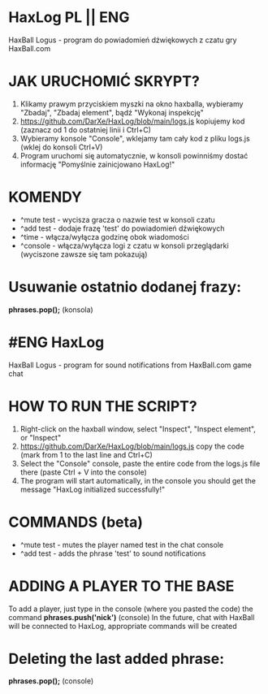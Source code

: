 # HaxLog PL || ENG
HaxBall Logus - program do powiadomień dźwiękowych z czatu gry HaxBall.com

# JAK URUCHOMIĆ SKRYPT?
1. Klikamy prawym przyciskiem myszki na okno haxballa, wybieramy "Zbadaj", "Zbadaj element", bądź "Wykonaj inspekcję"
2. https://github.com/DarXe/HaxLog/blob/main/logs.js kopiujemy kod (zaznacz od 1 do ostatniej linii i Ctrl+C)
3. Wybieramy konsole "Console", wklejamy tam cały kod z pliku logs.js (wklej do konsoli Ctrl+V)
4. Program uruchomi się automatycznie, w konsoli powinniśmy dostać informację "Pomyślnie zainicjowano HaxLog!"

# KOMENDY
* ^mute test - wycisza gracza o nazwie test w konsoli czatu
* ^add test - dodaje frazę 'test' do powiadomień dźwiękowych
* ^time - włącza/wyłącza godzinę obok wiadomości
* ^console - włącza/wyłącza logi z czatu w konsoli przeglądarki (wyciszone zawsze się tam pokazują)

# Usuwanie ostatnio dodanej frazy: 
**phrases.pop();**  (konsola)

# #ENG HaxLog
HaxBall Logus - program for sound notifications from HaxBall.com game chat

# HOW TO RUN THE SCRIPT?
1. Right-click on the haxball window, select "Inspect", "Inspect element", or "Inspect"
2. https://github.com/DarXe/HaxLog/blob/main/logs.js copy the code (mark from 1 to the last line and Ctrl+C)
3. Select the "Console" console, paste the entire code from the logs.js file there (paste Ctrl + V into the console)
4. The program will start automatically, in the console you should get the message "HaxLog initialized successfully!"

# COMMANDS (beta)
* ^mute test - mutes the player named test in the chat console
* ^add test - adds the phrase 'test' to sound notifications

# ADDING A PLAYER TO THE BASE
To add a player, just type in the console (where you pasted the code) the command **phrases.push('nick')** (console)
In the future, chat with HaxBall will be connected to HaxLog, appropriate commands will be created

# Deleting the last added phrase:
**phrases.pop();** (console)